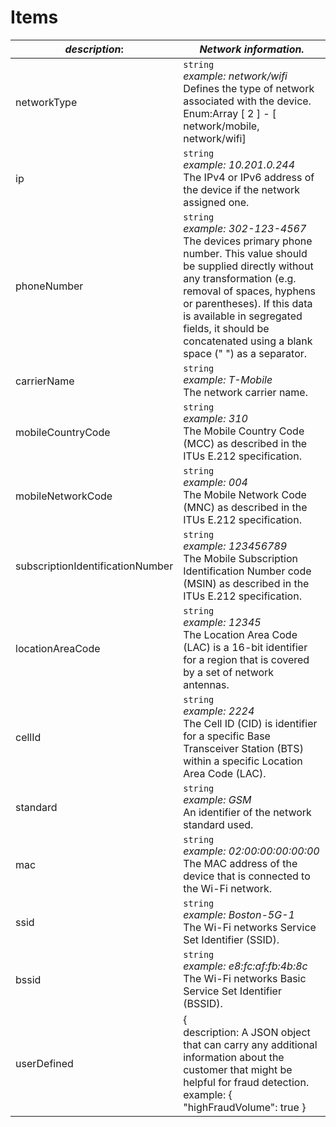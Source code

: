 
# Items

| *description*: | *Network information.*|
|----|----|
| networkType |    ``` string ```  <br/> *example: network/wifi* <br/> Defines the type of network associated with the device. <br/> Enum:Array [ 2 ] - [ network/mobile, network/wifi] |
| ip |    ``` string ``` <br/> *example: 10.201.0.244* <br/> The IPv4 or IPv6 address of the device if the network assigned one.|
| phoneNumber |    ``` string ```  <br/> *example: 302-123-4567* <br/> The devices primary phone number. This value should be supplied directly without any transformation (e.g. removal of spaces, hyphens or parentheses). If this data is available in segregated fields, it should be concatenated using a blank space (" ") as a separator.|
| carrierName |    ``` string ```  <br/> *example: T-Mobile* <br/> The network carrier name.|
| mobileCountryCode |    ``` string ```  <br/> *example: 310* <br/> The Mobile Country Code (MCC) as described in the ITUs E.212 specification.|
| mobileNetworkCode |    ``` string ```  <br/> *example: 004* <br/> The Mobile Network Code (MNC) as described in the ITUs E.212 specification.|
| subscriptionIdentificationNumber |    ``` string ```  <br/> *example: 123456789* <br/> The Mobile Subscription Identification Number code (MSIN) as described in the ITUs E.212 specification.|
| locationAreaCode |    ``` string ```  <br/> *example: 12345* <br/> The Location Area Code (LAC) is a 16-bit identifier for a region that is covered by a set of network antennas.|
| cellId |    ``` string ```  <br/> *example: 2224* <br/> The Cell ID (CID) is identifier for a specific Base Transceiver Station (BTS) within a specific Location Area Code (LAC).|
| standard |    ``` string ```  <br/> *example: GSM* <br/> An identifier of the network standard used.|
| mac |    ``` string ```  <br/> *example: 02:00:00:00:00:00* <br/> The MAC address of the device that is connected to the Wi-Fi network.|
| ssid |    ``` string ```  <br/> *example: Boston-5G-1* <br/> The Wi-Fi networks Service Set Identifier (SSID).|
| bssid |    ``` string ```  <br/> *example: e8:fc:af:fb:4b:8c* <br/> The Wi-Fi networks Basic Service Set Identifier (BSSID).|
| userDefined |   {<br/> description: A JSON object that can carry any additional information about the customer that might be helpful for fraud detection. <br/> example:  { "highFraudVolume": true }|  









